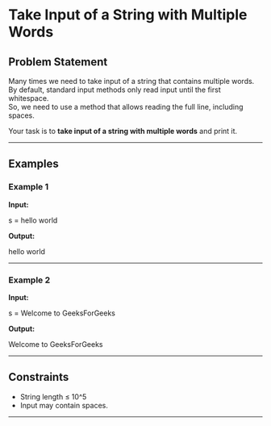 # Take Input of a String with Multiple Words

## Problem Statement
Many times we need to take input of a string that contains multiple words.  
By default, standard input methods only read input until the first whitespace.  
So, we need to use a method that allows reading the full line, including spaces.  

Your task is to **take input of a string with multiple words** and print it.  

---

## Examples

### Example 1
**Input:**  

s = hello world

**Output:**  

hello world


---

### Example 2
**Input:**  

s = Welcome to GeeksForGeeks

**Output:**  

Welcome to GeeksForGeeks


---

## Constraints
- String length ≤ 10^5  
- Input may contain spaces.  

---
